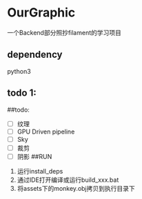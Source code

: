 # OurGraphic
一个Backend部分照抄filament的学习项目

## dependency
python3

## todo 1:

##todo:
- [ ] 纹理
- [ ] GPU Driven pipeline
- [ ] Sky
- [ ] 裁剪
- [ ] 阴影
##RUN
1. 运行install_deps
2. 通过IDE打开编译或运行build_xxx.bat
3. 将assets下的monkey.obj拷贝到执行目录下
